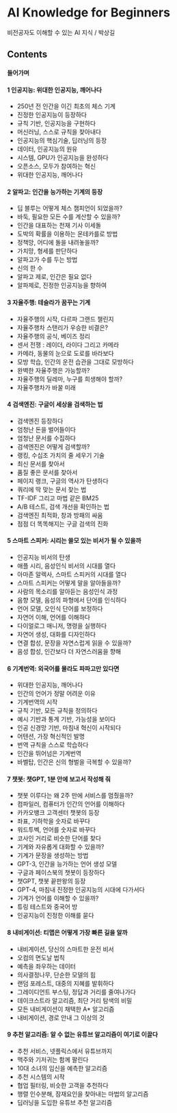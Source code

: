 # AI Knowledge for Beginners
비전공자도 이해할 수 있는 AI 지식 / 박상길

## Contents

#### 들어가며

#### 1 인공지능: 위대한 인공지능, 깨어나다
- 250년 전 인간을 이긴 최초의 체스 기계
- 진정한 인공지능이 등장하다
- 규칙 기반, 인공지능을 구현하다
- 머신러닝, 스스로 규칙을 찾아내다
- 인공지능의 핵심기술, 딥러닝의 등장
- 데이터, 인공지능의 원유
- 시스템, GPU가 인공지능을 완성하다
- 오픈소스, 모두가 참여하는 혁신
- 위대한 인공지능, 깨어나다

#### 2 알파고: 인간을 능가하는 기계의 등장
- 딥 블루는 어떻게 체스 챔피언이 되었을까?
- 바둑, 필요한 모든 수를 계산할 수 있을까?
- 인간을 대표하는 천재 기사 이세돌
- 도박의 확률을 이용하는 몬테카를로 방법
- 정책망, 어디에 돌을 내려놓을까?
- 가치망, 형세를 판단하다
- 알파고가 수를 두는 방법
- 신의 한 수
- 알파고 제로, 인간은 필요 없다
- 알파제로, 진정한 인공지능을 향하여

#### 3 자율주행: 테슬라가 꿈꾸는 기계
- 자율주행의 시작, 다르파 그랜드 챌린지
- 자율주행차 스탠리가 우승한 비결은?
- 자율주행의 공식, 베이즈 정리
- 센서 전쟁 : 레이더, 라이다 그리고 카메라
- 카메라, 동물의 눈으로 도로를 바라보다
- 모방 학습, 인간의 운전 습관을 그대로 모방하다
- 완벽한 자율주행은 가능할까?
- 자율주행의 딜레마, 누구를 희생해야 할까?
- 자율주행차가 바꿀 미래

#### 4 검색엔진: 구글이 세상을 검색하는 법
- 검색엔진 등장하다
- 엄청난 돈을 벌어들이다
- 엄청난 문서를 수집하다
- 검색엔진은 어떻게 검색할까?
- 랭킹, 수십조 가치의 줄 세우기 기술
- 최신 문서를 찾아서
- 품질 좋은 문서를 찾아서
- 페이지 랭크, 구글의 역사가 탄생하다
- 쿼리에 딱 맞는 문서 찾는 법
- TF-IDF 그리고 마법 같은 BM25
- A/B 테스트, 검색 개선을 확인하는 법
- 검색엔진 최적화, 창과 방패의 싸움
- 점점 더 똑똑해지는 구글 검색의 진화

#### 5 스마트 스피커: 시리는 쓸모 있는 비서가 될 수 있을까
- 인공지능 비서의 탄생
- 애플 시리, 음성인식 비서의 시대를 열다
- 아마존 알렉사, 스마트 스피커의 시대를 열다
- 스마트 스피커는 어떻게 말을 알아들을까?
- 사람의 목소리를 알아듣는 음성인식 과정
- 음향 모델, 음성의 파형에서 단어를 인식하다
- 언어 모델, 오인식 단어를 보정하다
- 자연어 이해, 언어를 이해하다
- 다이얼로그 매니저, 명령을 실행하다
- 자연어 생성, 대화를 디자인하다
- 연결 합성, 문장을 자연스럽게 읽을 수 있을까?
- 음성 합성, 인간보다 더 자연스러움을 향해

#### 6 기계번역: 외국어를 몰라도 파파고만 있다면
- 위대한 인공지능, 깨어나다
- 인간의 언어가 정말 어려운 이유
- 기계번역의 시작
- 규칙 기반, 모든 규칙을 정의하다
- 예시 기반과 통계 기반, 가능성을 보이다
- 인공 신경망 기반, 마침내 혁신이 시작되다
- 어텐션, 가장 혁신적인 발명
- 번역 규칙을 스스로 학습하다
- 인간을 뛰어넘은 기계번역
- 바벨탑, 인간은 신의 형벌을 극복할 수 있을까?

#### 7 챗봇: 챗GPT, 1분 안에 보고서 작성해 줘
- 챗봇 이루다는 왜 2주 만에 서비스를 멈췄을까?
- 컴파일러, 컴퓨터가 인간의 언어를 이해하다
- 카카오뱅크 고객센터 챗봇의 등장
- 좌표, 기하학을 숫자로 바꾸다
- 워드투벡, 언어를 숫자로 바꾸다
- 코사인 거리로 비슷한 단어를 찾다
- 기계와 자유롭게 대화할 수 있을까?
- 기계가 문장을 생성하는 방법
- GPT-3, 인간을 능가하는 언어 생성 모델
- 구글과 페이스북의 챗봇이 등장하다
- 챗GPT, 챗봇 끝판왕의 등장
- GPT-4, 마침내 진정한 인공지능의 시대에 다가서다
- 기계가 언어를 이해할 수 있을까?
- 튜링 테스트와 중국어 방
- 인공지능이 진정한 이해를 묻다

#### 8 내비게이션: 티맵은 어떻게 가장 빠른 길을 알까
- 내비게이션, 당신의 스마트한 운전 비서
- 오컴의 면도날 법칙
- 예측을 좌우하는 데이터
- 의사결정나무, 단순한 모델의 힘
- 랜덤 포레스트, 대중의 지혜를 발휘하다
- 그레이디언트 부스팅, 정답과 거리를 줄여나가다
- 데이크스트라 알고리즘, 최단 거리 탐색의 비밀
- 모든 내비게이션이 채택한 A* 알고리즘
- 내비게이션, 경로 안내 그 이상의 것

#### 9 추천 알고리즘: 알 수 없는 유튜브 알고리즘이 여기로 이끌다
- 추천 서비스, 넷플릭스에서 유튜브까지
- 맥주와 기저귀는 함께 팔린다
- 10대 소녀의 임신을 예측한 알고리즘
- 추천 시스템의 시작
- 협업 필터링, 비슷한 고객을 추천하다
- 행렬 인수분해, 잠재요인을 찾아내는 마법의 알고리즘
- 딥러닝을 도입한 유튜브 추천 알고리즘
